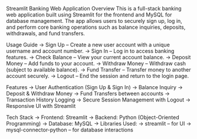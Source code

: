 Streamlit Banking Web Application
Overview
This is a full-stack banking web application built using Streamlit for the frontend and MySQL for database management. The app allows users to securely sign up, log in, and perform core banking operations such as balance inquiries, deposits, withdrawals, and fund transfers.

Usage Guide
-> Sign Up – Create a new user account with a unique username and account number.
-> Sign In – Log in to access banking features.
-> Check Balance – View your current account balance.
-> Deposit Money – Add funds to your account.
-> Withdraw Money – Withdraw cash (subject to available balance).
-> Fund Transfer – Transfer money to another account securely.
-> Logout – End the session and return to the login page.


Features
-> User Authentication (Sign Up & Sign In)
-> Balance Inquiry
-> Deposit & Withdraw Money
-> Fund Transfers between accounts
-> Transaction History Logging
-> Secure Session Management with Logout
-> Responsive UI with Streamlit

Tech Stack
-> Frontend: Streamlit
-> Backend: Python (Object-Oriented Programming)
-> Database: MySQL
-> Libraries Used:
-> streamlit – for UI
-> mysql-connector-python – for database interactions
